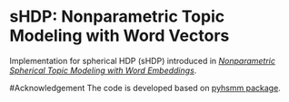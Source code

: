 # sHDP: Nonparametric Topic Modeling with Word Vectors 

Implementation for spherical HDP (sHDP) introduced in [*Nonparametric Spherical Topic Modeling with Word Embeddings*](http://arxiv.org/pdf/1604.00126v1.pdf). 

#Acknowledgement 
The code is developed based on [pyhsmm package](https://github.com/mattjj/pyhsmm).
